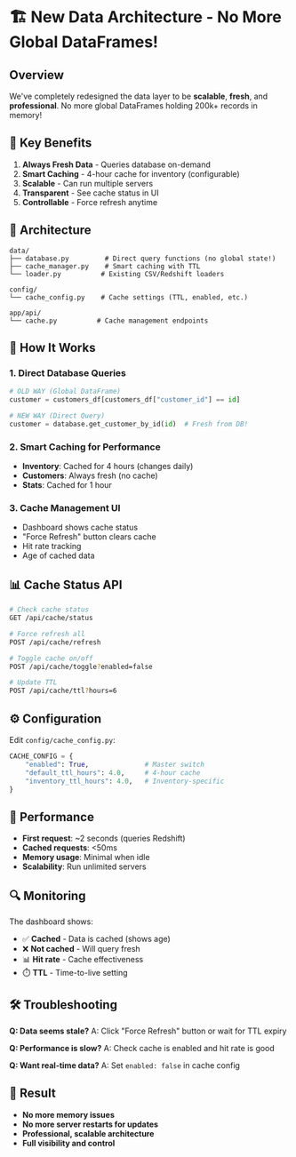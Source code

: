 # 🏗️ New Data Architecture - No More Global DataFrames!

## Overview

We've completely redesigned the data layer to be **scalable**, **fresh**, and **professional**. No more global DataFrames holding 200k+ records in memory!

## 🎯 Key Benefits

1. **Always Fresh Data** - Queries database on-demand
2. **Smart Caching** - 4-hour cache for inventory (configurable)
3. **Scalable** - Can run multiple servers
4. **Transparent** - See cache status in UI
5. **Controllable** - Force refresh anytime

## 📁 Architecture

```
data/
├── database.py         # Direct query functions (no global state!)
├── cache_manager.py    # Smart caching with TTL
└── loader.py          # Existing CSV/Redshift loaders

config/
└── cache_config.py    # Cache settings (TTL, enabled, etc.)

app/api/
└── cache.py          # Cache management endpoints
```

## 🔧 How It Works

### 1. Direct Database Queries
```python
# OLD WAY (Global DataFrame)
customer = customers_df[customers_df["customer_id"] == id]

# NEW WAY (Direct Query)
customer = database.get_customer_by_id(id)  # Fresh from DB!
```

### 2. Smart Caching for Performance
- **Inventory**: Cached for 4 hours (changes daily)
- **Customers**: Always fresh (no cache)
- **Stats**: Cached for 1 hour

### 3. Cache Management UI
- Dashboard shows cache status
- "Force Refresh" button clears cache
- Hit rate tracking
- Age of cached data

## 📊 Cache Status API

```bash
# Check cache status
GET /api/cache/status

# Force refresh all
POST /api/cache/refresh

# Toggle cache on/off
POST /api/cache/toggle?enabled=false

# Update TTL
POST /api/cache/ttl?hours=6
```

## ⚙️ Configuration

Edit `config/cache_config.py`:
```python
CACHE_CONFIG = {
    "enabled": True,              # Master switch
    "default_ttl_hours": 4.0,     # 4-hour cache
    "inventory_ttl_hours": 4.0,   # Inventory-specific
}
```

## 🚀 Performance

- **First request**: ~2 seconds (queries Redshift)
- **Cached requests**: <50ms
- **Memory usage**: Minimal when idle
- **Scalability**: Run unlimited servers

## 🔍 Monitoring

The dashboard shows:
- ✅ **Cached** - Data is cached (shows age)
- ❌ **Not cached** - Will query fresh
- 📊 **Hit rate** - Cache effectiveness
- ⏱️ **TTL** - Time-to-live setting

## 🛠️ Troubleshooting

**Q: Data seems stale?**
A: Click "Force Refresh" button or wait for TTL expiry

**Q: Performance is slow?**
A: Check cache is enabled and hit rate is good

**Q: Want real-time data?**
A: Set `enabled: false` in cache config

## 🎉 Result

- **No more memory issues**
- **No more server restarts for updates**
- **Professional, scalable architecture**
- **Full visibility and control**